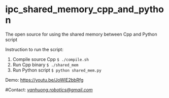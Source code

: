 # ipc_shared_memory_cpp_and_python
The open source for using the shared memory between Cpp and Python script

Instruction to run the script:
1. Compile source Cpp
  `$ ./compile.sh`
3. Run Cpp binary
  `$ ./shared_mem`
5. Run Python script
   `$ python shared_mem.py`
   
Demo:
https://youtu.be/JoWIE2bbRfg

#Contact:
<i>vanhuong.robotics@gmail.com</i>
